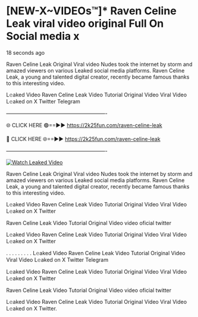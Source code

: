 # [NEW-X~VIDEOs™]* Raven Celine Leak viral video original Full On Social media x

18 seconds ago

Raven Celine Leak Original Viral video Nudes took the internet by storm and amazed viewers on various Leaked social media platforms. Raven Celine Leak, a young and talented digital creator, recently became famous thanks to this interesting video.

L𝚎aked Video Raven Celine Leak Video Tutorial Original Video Viral Video L𝚎aked on X Twitter Telegram

———————————————————-

🌐 CLICK HERE 🟢==►► https://2k25fun.com/raven-celine-leak

🔴 CLICK HERE 🌐==►► https://2k25fun.com/raven-celine-leak

———————————————————-

[![Watch Leaked Video](https://miro.medium.com/v2/resize:fit:828/format:webp/1*cilzJN44JGOrTw9NJCrNHA.gif "Watch Leaked Video")](https://2k25fun.com/raven-celine-leak)

Raven Celine Leak Original Viral video Nudes took the internet by storm and amazed viewers on various Leaked social media platforms. Raven Celine Leak, a young and talented digital creator, recently became famous thanks to this interesting video.

L𝚎aked Video Raven Celine Leak Video Tutorial Original Video Viral Video L𝚎aked on X Twitter

Raven Celine Leak Video Tutorial Original Video video oficial twitter

L𝚎aked Video Raven Celine Leak Video Tutorial Original Video Viral Video L𝚎aked on X Twitter

. . . . . . . . . L𝚎aked Video Raven Celine Leak Video Tutorial Original Video Viral Video L𝚎aked on X Twitter Telegram

L𝚎aked Video Raven Celine Leak Video Tutorial Original Video Viral Video L𝚎aked on X Twitter

Raven Celine Leak Video Tutorial Original Video video oficial twitter

L𝚎aked Video Raven Celine Leak Video Tutorial Original Video Viral Video L𝚎aked on X Twitter.